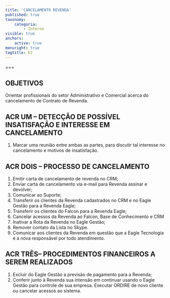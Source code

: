 ```yaml
---
title: 'CANCELAMENTO REVENDA'
published: true
taxonomy:
    categoria:
        - Interno
visible: true
anchors:
    active: true
menuright: true
tagtitle: h2
---
```


===

## OBJETIVOS
Orientar profissionais do setor Administrativo e Comercial acerca do cancelamento de Contrato de Revenda.

## ACR UM – DETECÇÃO DE POSSÍVEL INSATISFAÇÃO E INTERESSE EM CANCELAMENTO 
1. Marcar uma reunião entre ambas as partes, para discutir tal interesse no cancelamento e motivos de insatisfação. 
 
## ACR DOIS – PROCESSO DE CANCELAMENTO
1. Emitir carta de cancelamento de revenda no CRM;
1. Enviar carta de cancelamento via e-mail para Revenda assinar e devolver;
1. Comunicar ao Suporte;
1. Transferir os clientes da Revenda cadastrados no CRM e no Eagle Gestão para a Revenda Eagle;
1. Transferir os clientes do Falcon para a Revenda Eagle;
1. Cancelar acessos da Revenda ao Falcon, Base de Conhecimento e CRM 
1. Inativar a Rota da Revenda no Eagle Gestão;
1. Remover contato da Lista no Skype.
1. Comunicar aos clientes da Revenda em questão que a Eagle Tecnologia é a nova responsável por todo atendimento.

## ACR TRÊS– PROCEDIMENTOS FINANCEIROS A SEREM REALIZADOS
1. Excluir do Eagle Gestão a previsão de pagamento para a Revenda;
1. Conferir junto à Revenda sua intensão em continuar usando o Eagle Gestão para controle de sua empresa. Executar ORDIRE de novo cliente ou cancelar acessos ao sistema.